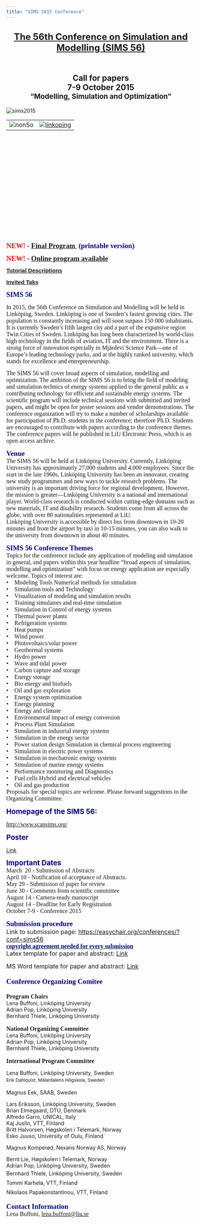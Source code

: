 ```yaml
---
title: "SIMS 2015 Conference"
---
```

<h2 style="text-align: center;"><span style="font-size: 18pt;"><a href="http://www.scansims.org/">The 56th Conference on Simulation and Modelling (SIMS 56)</a></span></h2>
<h2 style="text-align: center;"><br />Call for papers<br />7-9 October 2015 <br /><span style="font-size: 14pt;">“Modelling, Simulation and Optimization”</span></h2>
<p><img style="display: block; margin-left: auto; margin-right: auto;" src="/images/M_images/SIMS15/sims2015.jpg" alt="sims2015" /></p>
<table style="height: 279px; width: 692px;" border="0" align="center">
<tbody>
<tr>
<td><img style="display: block; margin-left: auto; margin-right: auto;" src="/images/M_images/SIMS15/nonSo.jpg" alt="nonSo" /></td>
<td><a href="http://www.liu.se/"><img style="display: block; margin-left: auto; margin-right: auto;" src="/images/M_images/SIMS15/linkoping.png" alt="linkoping" /></a></td>
</tr>
</tbody>
</table>
<p>&nbsp;</p>
<p><strong><span style="font-family: 'times new roman', times; font-size: 14pt; color: #000080;"><span color="#800080" face="Calibri, sans-serif" style="color: #800080; font-family: Calibri, sans-serif;"><span style="line-height: normal; font-size: 15px;"><strong style="line-height: 19.8px;"><span style="font-family: 'times new roman', times; font-size: 14pt; color: #000080;"><span style="color: #ff0000;">NEW!</span>&nbsp;-&nbsp;<a href="/images/M_images/SIMS15/Sims2015Program.pdf">Final Program&nbsp;</a>&nbsp;(printable version)</span></strong></span></span></span></strong></p>
<p><strong><span style="font-family: 'times new roman', times; font-size: 14pt; color: #000080;"><span color="#800080" face="Calibri, sans-serif" style="color: #800080; font-family: Calibri, sans-serif;"><span style="line-height: normal; font-size: 15px;"><strong style="line-height: 19.8px;"><span style="font-family: 'times new roman', times; font-size: 14pt; color: #000080;"><span style="color: #ff0000;">NEW!&nbsp;<strong><span style="font-family: 'times new roman', times; font-size: 14pt; color: #000080;"><span color="#800080" face="Calibri, sans-serif" style="color: #800080; font-family: Calibri, sans-serif;"><span style="line-height: normal; font-size: 15px;"><strong style="line-height: 19.8px;"><span style="font-family: 'times new roman', times; font-size: 14pt; color: #000080;">- <a href="http://easychair.org/smart-program/SIMS56/index.html">Online program available</a><a href="/images/M_images/SIMS15/Sims2015Program.pdf"><br /></a></span></strong></span></span></span></strong></span></span></strong></span></span></span></strong></p>
<p><strong><span style="font-family: 'times new roman', times; font-size: 14pt; color: #000080;"><span color="#800080" face="Calibri, sans-serif" style="color: #800080; font-family: Calibri, sans-serif;"><span style="line-height: normal; font-size: 15px;"><a href="../sims-2015-tutorials">Tutorial Descriptions</a></span></span></span></strong></p>
<p><strong><span style="font-family: 'times new roman', times; font-size: 14pt; color: #000080;"><span color="#800080" face="Calibri, sans-serif" style="color: #800080; font-family: Calibri, sans-serif;"><span style="line-height: normal; font-size: 15px;"><a href="../sims-2015-invited-talks">Invited Taks</a>&nbsp;<a href="/images/M_images/SIMS15/GrantOfCopyrightLicense.pdf"><br /></a></span></span></span></strong></p>
<p><strong><span style="font-family: times new roman,times; font-size: 14pt; color: #000080;">SIMS 56</span></strong></p>
<p><span style="font-family: times new roman,times; font-size: 12pt;">In 2015, the 56th Conference on Simulation and Modelling will be held in Linköping, Sweden. Linköping is one of Sweden’s fastest growing cities. The population is constantly increasing and will soon surpass 150 000 inhabitants. It is currently Sweden’s fifth largest city and a part of the expansive region Twin Cities of Sweden. Linköping has long been characterized by world-class high technology in the fields of aviation, IT and the environment. There is a strong force of innovation especially in Mjärdevi Science Park—one of Europe’s leading technology parks, and at the highly ranked university, which stands for excellence and entrepreneurship.</span></p>
<p><span style="font-family: times new roman,times; font-size: 12pt;">The SIMS 56 will cover broad aspects of simulation, modelling and optimization. The ambition of the SIMS 56 is to bring the field of modeling and simulation technics of energy systems applied to the general public as a contributing technology for efficient and sustainable energy systems. The scientific program will include technical sessions with submitted and invited papers, and might be open for poster sessions and vendor demonstrations. The conference organization will try to make a number of scholarships available for participation of Ph.D. students in the conference; therefore Ph.D. Students are encouraged to contribute with papers according to the conference themes. The conference papers will be published in LiU Electronic Press, which is an open access archive.</span></p>
<p><strong><span style="font-family: times new roman,times; font-size: 14pt; color: #000080;">Venue</span></strong><br /><span style="font-family: times new roman,times; font-size: 12pt;">The SIMS 56 will be held at Linköping University. Currently, Linköping University has approximately 27,000 students and 4.000 employees. Since the start in the late 1960s, Linköping University has been an innovator, creating new study programmes and new ways to tackle research problems. The university is an important driving force for regional development. However, the mission is greater—Linköping University is a national and international player. World-class research is conducted within cutting-edge domains such as new materials, IT and disability research. Students come from all across the globe, with over 80 nationalities represented at LiU.</span><br /><span style="font-family: times new roman,times; font-size: 12pt;">Linköping University is accessible by direct bus from downtown in 10-20 minutes and from the airport by taxi in 10-15 minutes, you can also walk to the university from downtown in about 40 minutes.</span></p>
<p><span style="color: #000080;"><strong><span style="font-family: times new roman,times; font-size: 14pt;">SIMS 56 Conference Themes</span></strong></span><br /><span style="font-family: times new roman,times; font-size: 12pt;">Topics for the conference include any application of modeling and simulation in general, and papers within this year headline “broad aspects of simulation, modelling and optimization” with focus on energy application are especially welcome. Topics of interest are:</span><br /><span style="font-family: times new roman,times; font-size: 12pt;">•&nbsp;&nbsp; &nbsp;Modeling Tools Numerical methods for simulation </span><br /><span style="font-family: times new roman,times; font-size: 12pt;">•&nbsp;&nbsp; &nbsp;Simulation tools and Technology </span><br /><span style="font-family: times new roman,times; font-size: 12pt;">•&nbsp;&nbsp; &nbsp;Visualization of modeling and simulation results </span><br /><span style="font-family: times new roman,times; font-size: 12pt;">•&nbsp;&nbsp; &nbsp;Training simulators and real‐time simulation </span><br /><span style="font-family: times new roman,times; font-size: 12pt;">•&nbsp;&nbsp; &nbsp;Simulation in Control of energy systems </span><br /><span style="font-family: times new roman,times; font-size: 12pt;">•&nbsp;&nbsp; &nbsp;Thermal power plants </span><br /><span style="font-family: times new roman,times; font-size: 12pt;">•&nbsp;&nbsp; &nbsp;Refrigeration systems </span><br /><span style="font-family: times new roman,times; font-size: 12pt;">•&nbsp;&nbsp; &nbsp;Heat pumps </span><br /><span style="font-family: times new roman,times; font-size: 12pt;">•&nbsp;&nbsp; &nbsp;Wind power </span><br /><span style="font-family: times new roman,times; font-size: 12pt;">•&nbsp;&nbsp; &nbsp;Photovoltaics/solar power </span><br /><span style="font-family: times new roman,times; font-size: 12pt;">•&nbsp;&nbsp; &nbsp;Geothermal systems </span><br /><span style="font-family: times new roman,times; font-size: 12pt;">•&nbsp;&nbsp; &nbsp;Hydro power </span><br /><span style="font-family: times new roman,times; font-size: 12pt;">•&nbsp;&nbsp; &nbsp;Wave and tidal power </span><br /><span style="font-family: times new roman,times; font-size: 12pt;">•&nbsp;&nbsp; &nbsp;Carbon capture and storage </span><br /><span style="font-family: times new roman,times; font-size: 12pt;">•&nbsp;&nbsp; &nbsp;Energy storage </span><br /><span style="font-family: times new roman,times; font-size: 12pt;">•&nbsp;&nbsp; &nbsp;Bio energy and biofuels</span><br /><span style="font-family: times new roman,times; font-size: 12pt;">•&nbsp;&nbsp; &nbsp;Oil and gas exploration </span><br /><span style="font-family: times new roman,times; font-size: 12pt;">•&nbsp;&nbsp; &nbsp;Energy system optimization </span><br /><span style="font-family: times new roman,times; font-size: 12pt;">•&nbsp;&nbsp; &nbsp;Energy planning </span><br /><span style="font-family: times new roman,times; font-size: 12pt;">•&nbsp;&nbsp; &nbsp;Energy and climate </span><br /><span style="font-family: times new roman,times; font-size: 12pt;">•&nbsp;&nbsp; &nbsp;Environmental impact of energy conversion </span><br /><span style="font-family: times new roman,times; font-size: 12pt;">•&nbsp;&nbsp; &nbsp;Process Plant Simulation </span><br /><span style="font-family: times new roman,times; font-size: 12pt;">•&nbsp;&nbsp; &nbsp;Simulation in industrial energy systems </span><br /><span style="font-family: times new roman,times; font-size: 12pt;">•&nbsp;&nbsp; &nbsp;Simulation in the energy sector </span><br /><span style="font-family: times new roman,times; font-size: 12pt;">•&nbsp;&nbsp; &nbsp;Power station design Simulation in chemical process engineering </span><br /><span style="font-family: times new roman,times; font-size: 12pt;">•&nbsp;&nbsp; &nbsp;Simulation in electric power systems </span><br /><span style="font-family: times new roman,times; font-size: 12pt;">•&nbsp;&nbsp; &nbsp;Simulation in mechatronic energy systems </span><br /><span style="font-family: times new roman,times; font-size: 12pt;">•&nbsp;&nbsp; &nbsp;Simulation of marine energy systems </span><br /><span style="font-family: times new roman,times; font-size: 12pt;">•&nbsp;&nbsp; &nbsp;Performance monitoring and Diagnostics </span><br /><span style="font-family: times new roman,times; font-size: 12pt;">•&nbsp;&nbsp; &nbsp;Fuel cells Hybrid and electrical vehicles </span><br /><span style="font-family: times new roman,times; font-size: 12pt;">•&nbsp;&nbsp; &nbsp;Oil and gas production</span><br /><span style="font-family: times new roman,times; font-size: 12pt;">Proposals for special topics are welcome. Please forward suggestions to the Organizing Committee.</span></p>
<p><strong><span style="font-size: 12pt; color: #000080;"><span style="font-size: 14pt;">Homepage of the SIMS 56:</span> </span></strong></p>
<p><span style="font-family: times new roman,times; font-size: 12pt;"><a href="http://www.scansims.org/">http://www.scansims.org/</a><a></a></span></p>
<p><strong><span style="font-size: 12pt; color: #000080;"><span style="font-size: 14pt;">Poster</span></span></strong></p>
<p><a href="/images/M_images/SIMS15/SIMS2015_poster.pdf">Link</a></p>
<p><span style="color: #000080; font-size: 14pt;"><strong>Important Dates</strong></span><br /><span style="font-family: times new roman,times; font-size: 12pt;">March&nbsp; 20 - Submission of Abstracts</span><br /><span style="font-family: times new roman,times; font-size: 12pt;">April 10 - Notification of acceptance of Abstracts.</span><br /><span style="font-family: times new roman,times; font-size: 12pt;">May 29 - Submission of paper for review </span><br /><span style="font-family: times new roman,times; font-size: 12pt;">June 30 - Comments from scientific committee </span><br /><span style="font-family: times new roman,times; font-size: 12pt;">August 14 - Camera‐ready manuscript</span><br /><span style="font-family: times new roman,times; font-size: 12pt;">August 14 - Deadline for Early Registration</span><br /><span style="font-family: times new roman,times; font-size: 12pt;">October 7-9 - Conference 2015</span><br /><span style="font-family: times new roman,times; font-size: 12pt;"></span></p>
<p><strong><span style="font-size: 14pt; font-family: times new roman,times; color: #000080;">Submission procedure</span></strong><br /><span style="font-size: 12pt;">Link to submission page: <a href="https://easychair.org/conferences/?conf=sims56">https://easychair.org/conferences/?conf=sims56<br /></a><strong style="line-height: 19.8px;"><span style="font-family: 'times new roman', times; font-size: 14pt; color: #000080;"><span color="#800080" face="Calibri, sans-serif" style="color: #800080; font-family: Calibri, sans-serif;"><span style="line-height: normal; font-size: 15px;"><strong style="line-height: 19.8px;"><span style="font-family: 'times new roman', times; font-size: 14pt; color: #000080;"><a href="http://www.trippus.net/participants_sims_56"><span style="color: #ff0000;"></span></a></span></strong></span></span></span></strong><a href="/images/M_images/SIMS15/GrantOfCopyrightLicense.pdf"><strong><span style="font-family: 'times new roman', times; font-size: 14pt; color: #000080;"><span color="#800080" face="Calibri, sans-serif" style="color: #800080; font-family: Calibri, sans-serif;"><span style="line-height: normal; font-size: 15px;"><span style="font-family: 'times new roman', times; font-size: 14pt; color: #000080;"><span style="font-size: 12pt;">copyright agreement needed for every submission</span></span></span></span></span></strong></a></span><br /><span style="font-size: 12pt;">Latex template for paper and abstract: <a href="/images/docs/SIMS2015-paper-abstract-pdfLaTeX-template.zip">Link</a></span></p>
<p><span style="font-size: 12pt;">MS Word template for paper and abstract: <a href="/images/docs/SIMS2015-paper-and-abstract-MSWord-templates.zip">Link</a></span></p>
<p><span style="font-size: 14pt;"></span><span style="font-size: 14pt;"><strong style="color: #000080; font-size: 18.6666660308838px; line-height: 33.5999984741211px;"><span style="font-family: 'times new roman',times;">Conference Organizing Comitee</span></strong></span></p>
<p><strong><span style="font-family: times new roman,times; font-size: 12pt;">Program Chairs</span></strong><br />Lena Buffoni, Linköping University <br />Adrian Pop, Linköping University<br />Bernhard Thiele, Linköping University <br />&nbsp;<br /><strong><span style="font-family: times new roman,times; font-size: 12pt;">National Organizing Committee</span></strong><br />Lena Buffoni, Linköping University <br />Adrian Pop, Linköping University<br />Bernhard Thiele, Linköping University <br />&nbsp;<br /><span style="font-size: 12pt; font-family: times new roman,times;"><strong>International Program Committee</strong></span></p>
<p>Lena Buffoni, Linköping University, Sweden<br /><span style="font-size: 12px; line-height: 21px;">Erik Dahlquist, Mälardalens Högskola, Sweden</span></p>
<p>Magnus Eek, SAAB, Sweden</p>
<p>Lars Eriksson, Linköping University, Sweden<br />Brian Elmegaard, DTU, Denmark<br />Alfredo Garro, UNICAL, Italy<br />Kaj Juslin, VTT, Finland<br />Britt Halvorsen,&nbsp;Høgskolen i Telemark, Norway<br />Esko Juuso, University of Oulu, Finland</p>
<p>Magnus Komperød, Nexans Norway AS, Norway</p>
<p>Bernt Lie, Høgskolen i Telemark, Norway<br />Adrian Pop, Linköping University, Sweden<br /><span style="line-height: 1.8;">Bernhard Thiele, Linköping University, Sweden<br />Tommi Karhela, VTT, Finland<br />Nikolaos Papakonstantinou, VTT, Finland</span></p>
<p><strong><span style="font-family: times new roman,times; font-size: 14pt; color: #000080;">Contact Information</span></strong><br /><span style="font-family: times new roman,times; font-size: 12pt;">Lena Buffoni, <a href="mailto:lena.buffoni@liu.se">lena.buffoni@liu.se</a></span></p>
<p>&nbsp;</p>
